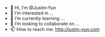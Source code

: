 - 👋 Hi, I’m @Justin-Yun
- 👀 I’m interested in ...
- 🌱 I’m currently learning ...
- 💞️ I’m looking to collaborate on ...
- 📫 How to reach me: http://justin-yun.com
